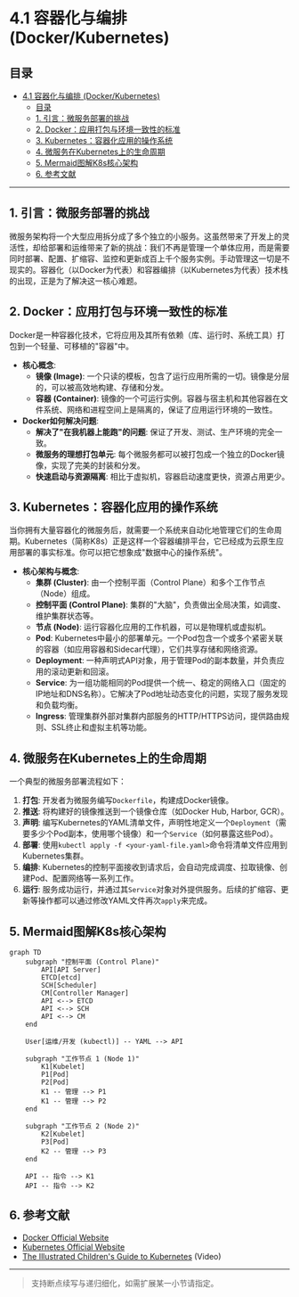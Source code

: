 # 4.1 容器化与编排 (Docker/Kubernetes)

## 目录

- [4.1 容器化与编排 (Docker/Kubernetes)](#41-容器化与编排-dockerkubernetes)
  - [目录](#目录)
  - [1. 引言：微服务部署的挑战](#1-引言微服务部署的挑战)
  - [2. Docker：应用打包与环境一致性的标准](#2-docker应用打包与环境一致性的标准)
  - [3. Kubernetes：容器化应用的操作系统](#3-kubernetes容器化应用的操作系统)
  - [4. 微服务在Kubernetes上的生命周期](#4-微服务在kubernetes上的生命周期)
  - [5. Mermaid图解K8s核心架构](#5-mermaid图解k8s核心架构)
  - [6. 参考文献](#6-参考文献)

---

## 1. 引言：微服务部署的挑战

微服务架构将一个大型应用拆分成了多个独立的小服务。这虽然带来了开发上的灵活性，却给部署和运维带来了新的挑战：我们不再是管理一个单体应用，而是需要同时部署、配置、扩缩容、监控和更新成百上千个服务实例。手动管理这一切是不现实的。容器化（以Docker为代表）和容器编排（以Kubernetes为代表）技术栈的出现，正是为了解决这一核心难题。

## 2. Docker：应用打包与环境一致性的标准

Docker是一种容器化技术，它将应用及其所有依赖（库、运行时、系统工具）打包到一个轻量、可移植的"容器"中。

- **核心概念**:
  - **镜像 (Image)**: 一个只读的模板，包含了运行应用所需的一切。镜像是分层的，可以被高效地构建、存储和分发。
  - **容器 (Container)**: 镜像的一个可运行实例。容器与宿主机和其他容器在文件系统、网络和进程空间上是隔离的，保证了应用运行环境的一致性。
- **Docker如何解决问题**:
  - **解决了"在我机器上能跑"的问题**: 保证了开发、测试、生产环境的完全一致。
  - **微服务的理想打包单元**: 每个微服务都可以被打包成一个独立的Docker镜像，实现了完美的封装和分发。
  - **快速启动与资源隔离**: 相比于虚拟机，容器启动速度更快，资源占用更少。

## 3. Kubernetes：容器化应用的操作系统

当你拥有大量容器化的微服务后，就需要一个系统来自动化地管理它们的生命周期。Kubernetes（简称K8s）正是这样一个容器编排平台，它已经成为云原生应用部署的事实标准。你可以把它想象成"数据中心的操作系统"。

- **核心架构与概念**:
  - **集群 (Cluster)**: 由一个控制平面（Control Plane）和多个工作节点（Node）组成。
  - **控制平面 (Control Plane)**: 集群的"大脑"，负责做出全局决策，如调度、维护集群状态等。
  - **节点 (Node)**: 运行容器化应用的工作机器，可以是物理机或虚拟机。
  - **Pod**: Kubernetes中最小的部署单元。一个Pod包含一个或多个紧密关联的容器（如应用容器和Sidecar代理），它们共享存储和网络资源。
  - **Deployment**: 一种声明式API对象，用于管理Pod的副本数量，并负责应用的滚动更新和回滚。
  - **Service**: 为一组功能相同的Pod提供一个统一、稳定的网络入口（固定的IP地址和DNS名称）。它解决了Pod地址动态变化的问题，实现了服务发现和负载均衡。
  - **Ingress**: 管理集群外部对集群内部服务的HTTP/HTTPS访问，提供路由规则、SSL终止和虚拟主机等功能。

## 4. 微服务在Kubernetes上的生命周期

一个典型的微服务部署流程如下：

1. **打包**: 开发者为微服务编写`Dockerfile`，构建成Docker镜像。
2. **推送**: 将构建好的镜像推送到一个镜像仓库（如Docker Hub, Harbor, GCR）。
3. **声明**: 编写Kubernetes的YAML清单文件，声明性地定义一个`Deployment`（需要多少个Pod副本，使用哪个镜像）和一个`Service`（如何暴露这些Pod）。
4. **部署**: 使用`kubectl apply -f <your-yaml-file.yaml>`命令将清单文件应用到Kubernetes集群。
5. **编排**: Kubernetes的控制平面接收到请求后，会自动完成调度、拉取镜像、创建Pod、配置网络等一系列工作。
6. **运行**: 服务成功运行，并通过其`Service`对象对外提供服务。后续的扩缩容、更新等操作都可以通过修改YAML文件再次`apply`来完成。

## 5. Mermaid图解K8s核心架构

```mermaid
graph TD
    subgraph "控制平面 (Control Plane)"
        API[API Server]
        ETCD[etcd]
        SCH[Scheduler]
        CM[Controller Manager]
        API <--> ETCD
        API <--> SCH
        API <--> CM
    end

    User[运维/开发 (kubectl)] -- YAML --> API

    subgraph "工作节点 1 (Node 1)"
        K1[Kubelet]
        P1[Pod]
        P2[Pod]
        K1 -- 管理 --> P1
        K1 -- 管理 --> P2
    end
    
    subgraph "工作节点 2 (Node 2)"
        K2[Kubelet]
        P3[Pod]
        K2 -- 管理 --> P3
    end

    API -- 指令 --> K1
    API -- 指令 --> K2
```

## 6. 参考文献

- [Docker Official Website](https://www.docker.com/)
- [Kubernetes Official Website](https://kubernetes.io/)
- [The Illustrated Children's Guide to Kubernetes](https://www.youtube.com/watch?v=446n0_9o_k8) (Video)

---
> 支持断点续写与递归细化，如需扩展某一小节请指定。
